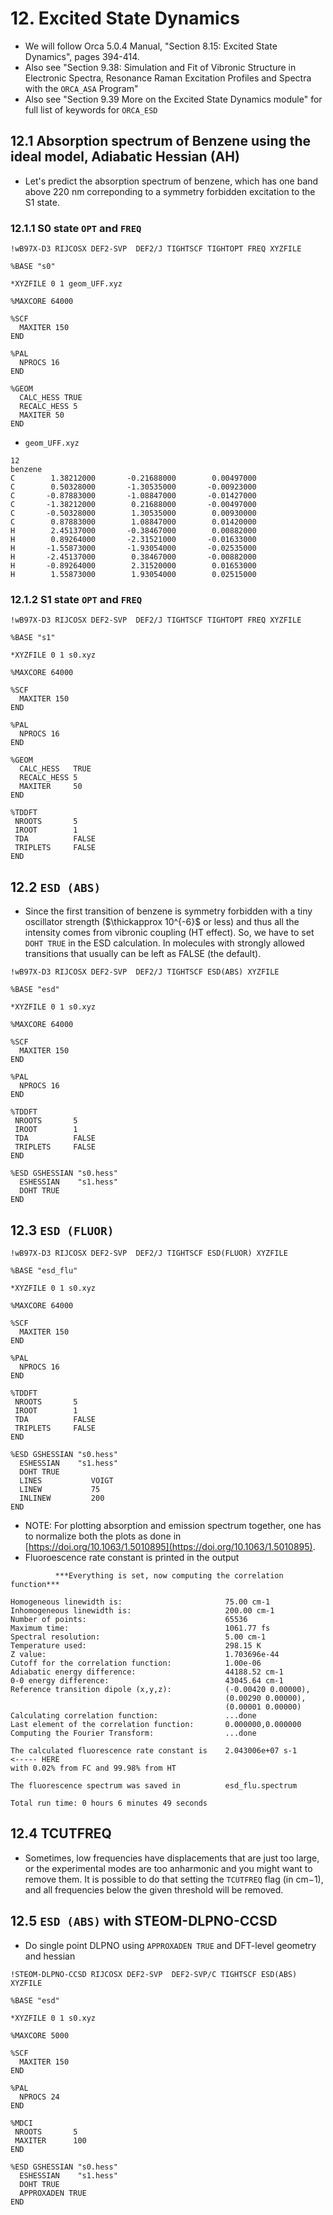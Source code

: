 # 12. Excited State Dynamics

- We will follow Orca 5.0.4 Manual, "Section 8.15: Excited State Dynamics", pages 394-414.
- Also see "Section 9.38: Simulation and Fit of Vibronic Structure in Electronic Spectra, Resonance Raman Excitation Profiles and Spectra with the `ORCA_ASA` Program"
- Also see "Section 9.39 More on the Excited State Dynamics module" for full list of keywords for `ORCA_ESD`

## 12.1 Absorption spectrum of Benzene using the ideal model, Adiabatic Hessian (AH)
- Let's predict the absorption spectrum of benzene, which has one band above 220 nm correponding to a symmetry forbidden excitation to the S1 state. 
 
### 12.1.1 S0 state `OPT` and `FREQ`
```
!wB97X-D3 RIJCOSX DEF2-SVP  DEF2/J TIGHTSCF TIGHTOPT FREQ XYZFILE

%BASE "s0"

*XYZFILE 0 1 geom_UFF.xyz

%MAXCORE 64000

%SCF
  MAXITER 150
END

%PAL
  NPROCS 16
END

%GEOM
  CALC_HESS TRUE
  RECALC_HESS 5
  MAXITER 50
END
```

* `geom_UFF.xyz`
```
12
benzene
C        1.38212000       -0.21688000        0.00497000
C        0.50328000       -1.30535000       -0.00923000
C       -0.87883000       -1.08847000       -0.01427000
C       -1.38212000        0.21688000       -0.00497000
C       -0.50328000        1.30535000        0.00930000
C        0.87883000        1.08847000        0.01420000
H        2.45137000       -0.38467000        0.00882000
H        0.89264000       -2.31521000       -0.01633000
H       -1.55873000       -1.93054000       -0.02535000
H       -2.45137000        0.38467000       -0.00882000
H       -0.89264000        2.31520000        0.01653000
H        1.55873000        1.93054000        0.02515000
```

### 12.1.2 S1 state `OPT` and `FREQ`
```
!wB97X-D3 RIJCOSX DEF2-SVP  DEF2/J TIGHTSCF TIGHTOPT FREQ XYZFILE

%BASE "s1"

*XYZFILE 0 1 s0.xyz

%MAXCORE 64000

%SCF
  MAXITER 150
END

%PAL
  NPROCS 16
END

%GEOM
  CALC_HESS   TRUE
  RECALC_HESS 5
  MAXITER     50
END

%TDDFT
 NROOTS       5
 IROOT        1
 TDA          FALSE
 TRIPLETS     FALSE
END
```

## 12.2 `ESD (ABS)`
- Since the first transition of benzene is symmetry forbidden with a tiny oscillator strength ($\thickapprox 10^{-6}$ or less) and thus all the intensity comes from vibronic coupling (HT effect). So, we have to set `DOHT TRUE` in the ESD calculation. In molecules with strongly allowed transitions that usually can be left as FALSE (the default). 
```
!wB97X-D3 RIJCOSX DEF2-SVP  DEF2/J TIGHTSCF ESD(ABS) XYZFILE

%BASE "esd"

*XYZFILE 0 1 s0.xyz

%MAXCORE 64000

%SCF
  MAXITER 150
END

%PAL
  NPROCS 16
END

%TDDFT
 NROOTS       5
 IROOT        1
 TDA          FALSE
 TRIPLETS     FALSE
END

%ESD GSHESSIAN "s0.hess"
  ESHESSIAN    "s1.hess"
  DOHT TRUE
END
```

## 12.3 `ESD (FLUOR)`
```
!wB97X-D3 RIJCOSX DEF2-SVP  DEF2/J TIGHTSCF ESD(FLUOR) XYZFILE

%BASE "esd_flu"

*XYZFILE 0 1 s0.xyz

%MAXCORE 64000

%SCF
  MAXITER 150
END

%PAL
  NPROCS 16
END

%TDDFT
 NROOTS       5
 IROOT        1
 TDA          FALSE
 TRIPLETS     FALSE
END

%ESD GSHESSIAN "s0.hess"
  ESHESSIAN    "s1.hess"
  DOHT TRUE
  LINES           VOIGT
  LINEW           75
  INLINEW         200
END
```
- NOTE: For plotting absorption and emission spectrum together, one has to normalize both the plots as done in [https://doi.org/10.1063/1.5010895](https://doi.org/10.1063/1.5010895).   
- Fluoroescence rate constant is printed in the output
```
          ***Everything is set, now computing the correlation function***

Homogeneous linewidth is:                       75.00 cm-1
Inhomogeneous linewidth is:                     200.00 cm-1
Number of points:                               65536
Maximum time:                                   1061.77 fs
Spectral resolution:                            5.00 cm-1
Temperature used:                               298.15 K
Z value:                                        1.703696e-44
Cutoff for the correlation function:            1.00e-06
Adiabatic energy difference:                    44188.52 cm-1
0-0 energy difference:                          43045.64 cm-1
Reference transition dipole (x,y,z):            (-0.00420 0.00000),
                                                (0.00290 0.00000),
                                                (0.00001 0.00000) 
Calculating correlation function:               ...done
Last element of the correlation function:       0.000000,0.000000
Computing the Fourier Transform:                ...done

The calculated fluorescence rate constant is    2.043006e+07 s-1          <----- HERE
with 0.02% from FC and 99.98% from HT

The fluorescence spectrum was saved in          esd_flu.spectrum

Total run time: 0 hours 6 minutes 49 seconds
```

## 12.4 TCUTFREQ
- Sometimes, low frequencies have displacements that are just too large, or the experimental modes are too anharmonic and you might want to remove them. It is possible to do that setting the `TCUTFREQ` flag (in cm−1), and all frequencies below the given threshold will be removed.

## 12.5 `ESD (ABS)` with STEOM-DLPNO-CCSD

- Do single point DLPNO using `APPROXADEN TRUE` and DFT-level geometry and hessian

```
!STEOM-DLPNO-CCSD RIJCOSX DEF2-SVP  DEF2-SVP/C TIGHTSCF ESD(ABS) XYZFILE

%BASE "esd"

*XYZFILE 0 1 s0.xyz

%MAXCORE 5000

%SCF
  MAXITER 150
END

%PAL
  NPROCS 24
END

%MDCI
 NROOTS       5
 MAXITER      100
END

%ESD GSHESSIAN "s0.hess"
  ESHESSIAN    "s1.hess"
  DOHT TRUE
  APPROXADEN TRUE
END
```

